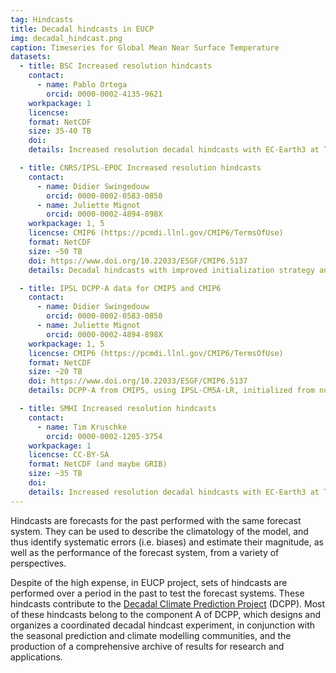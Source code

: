 ```yaml
---
tag: Hindcasts
title: Decadal hindcasts in EUCP
img: decadal_hindcast.png
caption: Timeseries for Global Mean Near Surface Temperature
datasets:
  - title: BSC Increased resolution hindcasts
    contact:
      - name: Pablo Ortega
        orcid: 0000-0002-4135-9621
    workpackage: 1
    licencse:
    format: NetCDF
    size: 35-40 TB
    doi:
    details: Increased resolution decadal hindcasts with EC-Earth3 at T551/ORCA025. Initialized every 2 years (November 1st) from 1960 to present. 10 members, 5-years +2 month long simulations. Output as described in CMIP6 DCPP-A.

  - title: CNRS/IPSL-EPOC Increased resolution hindcasts
    contact:
      - name: Didier Swingedouw
        orcid: 0000-0002-0583-0850
      - name: Juliette Mignot
        orcid: 0000-0002-4894-898X
    workpackage: 1, 5
    licencse: CMIP6 (https://pcmdi.llnl.gov/CMIP6/TermsOfUse)
    format: NetCDF
    size: ~50 TB
    doi: https://www.doi.org/10.22033/ESGF/CMIP6.5137
    details: Decadal hindcasts with improved initialization strategy and increased resolution using IPSL-CM6A-LR at about 1° resolution. Initialized every year from 1960 to present. 10 members, 10-year-long simulations.

  - title: IPSL DCPP-A data for CMIP5 and CMIP6
    contact:
      - name: Didier Swingedouw
        orcid: 0000-0002-0583-0850
      - name: Juliette Mignot
        orcid: 0000-0002-4894-898X
    workpackage: 1, 5
    licencse: CMIP6 (https://pcmdi.llnl.gov/CMIP6/TermsOfUse)
    format: NetCDF
    size: ~20 TB
    doi: https://www.doi.org/10.22033/ESGF/CMIP6.5137
    details: DCPP-A from CMIP5, using IPSL-CM5A-LR, initialized from nudged simulation using SST nudging only. Start dates every year from 1960 to 2015, 3 members. De-biased data from CMIP5. Using CDFt technique (quantile-quantile approach), the CMIP5 data have been debiased.

  - title: SMHI Increased resolution hindcasts
    contact:
      - name: Tim Kruschke
        orcid: 0000-0002-1205-3754
    workpackage: 1
    licencse: CC-BY-SA
    format: NetCDF (and maybe GRIB)
    size: ~35 TB
    doi:
    details: Increased resolution decadal hindcasts with EC-Earth3 at T511/ORCA025. Initialized 1 Nov 1990-2004, 10 members each, integrated for 5 years + 2 months. Output as described in CMIP6 DCPP-A (Tier 1).
---
```


Hindcasts are forecasts for the past performed with the same forecast system. They can be used to describe the climatology of the model, and thus identify systematic errors (i.e. biases) and estimate their magnitude, as well as the performance of the forecast system, from a variety of perspectives.

Despite of the high expense, in EUCP project, sets of hindcasts are performed over a period in the past to test the forecast systems. These hindcasts contribute to the [Decadal Climate Prediction Project](https://www.wcrp-climate.org/modelling-wgcm-mip-catalogue/cmip6-endorsed-mips-article/1065-modelling-cmip6-dcpp) (DCPP). Most of these hindcasts belong to the component A of DCPP, which designs and organizes a coordinated decadal hindcast experiment, in conjunction with the seasonal prediction and climate modelling communities, and the production of a comprehensive archive of results for research and applications.